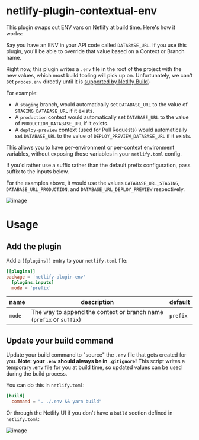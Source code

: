 # netlify-plugin-contextual-env

This plugin swaps out ENV vars on Netlify at build time. Here's how it works:

Say you have an ENV in your API code called `DATABASE_URL`. If you use this plugin, you'll be able to override that value based on a Context or Branch name.

Right now, this plugin writes a `.env` file in the root of the project with the new values, which most build tooling will pick up on. Unfortunately, we can't set `proces.env` directly until it is [supported by Netlify Build](https://github.com/netlify/build/issues/1129))

For example:

- A `staging` branch, would automatically set `DATABASE_URL` to the value of `STAGING_DATABASE_URL` if it exists.
- A `production` context would automatically set `DATABASE_URL` to the value of `PRODUCTION_DATABASE_URL` if it exists.
- A `deploy-preview` context (used for Pull Requests) would automatically set `DATABASE_URL` to the value of `DEPLOY_PREVIEW_DATABASE_URL` if it exists.

This allows you to have per-environment or per-context environment variables, without exposing those variables in your `netlify.toml` config.

If you'd rather use a suffix rather than the default prefix configuration, pass suffix to the inputs below.

For the examples above, it would use the values `DATABASE_URL_STAGING`, `DATABASE_URL_PRODUCTION`, and `DATABASE_URL_DEPLOY_PREVIEW` respectively.

![image](https://user-images.githubusercontent.com/14339/79061346-6403e100-7c5d-11ea-86ef-34d2857b388b.png)

# Usage

## Add the plugin

Add a `[[plugins]]` entry to your `netlify.toml` file:

```toml
[[plugins]]
package = 'netlify-plugin-env'
  [plugins.inputs]
  mode = 'prefix'
```

| name   | description                                                         | default  |
| ------ | ------------------------------------------------------------------- | -------- |
| `mode` | The way to append the context or branch name (`prefix` or `suffix`) | `prefix` |

## Update your build command

Update your build command to "source" the `.env` file that gets created for you. **Note: your `.env` should always be in `.gitignore`!** This script writes a temporary .env file for you at build time, so updated values can be used during the build process.

You can do this in `netlify.toml`:

```toml
[build]
  command = ". ./.env && yarn build"
```

Or through the Netlify UI if you don't have a `build` section defined in `netlify.toml`:

![image](https://user-images.githubusercontent.com/14339/79069048-45bbd680-7c99-11ea-816b-fec8ee851672.png)
